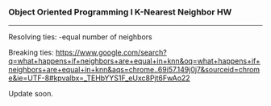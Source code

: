 ### Object Oriented Programming I K-Nearest Neighbor HW
-----
Resolving ties:
-equal number of neighbors

Breaking ties:
https://www.google.com/search?q=what+happens+if+neighbors+are+equal+in+knn&oq=what+happens+if+neighbors+are+equal+in+knn&aqs=chrome..69i57.149j0j7&sourceid=chrome&ie=UTF-8#kpvalbx=_TEHbYYS1F_eUxc8Pjt6FwAo22

Update soon.